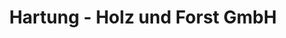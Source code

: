 ---
title: "Hartung - Holz und Forst GmbH"
url: /arnstadt/hartung-holz-und-forst-gmbh/
shop: Baustoffe
---